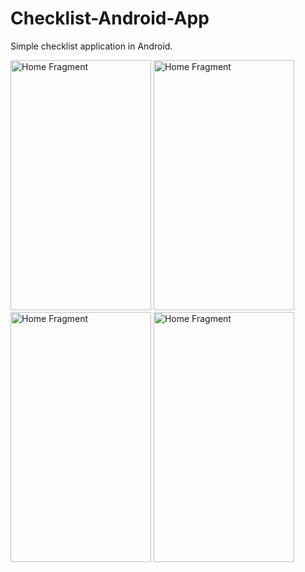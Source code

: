 # Checklist-Android-App
Simple checklist application in Android.

<img 
  src="https://cloud.githubusercontent.com/assets/10732162/14150653/14e1ed70-f678-11e5-9ede-2adaebf8f41c.png" 
  alt="Home Fragment" 
  width = "225px"
  height = "400px"/>
<img 
  src="https://cloud.githubusercontent.com/assets/10732162/14150652/14e1b7b0-f678-11e5-836d-1b08a23c83d9.png" 
  alt="Home Fragment" 
  width = "225px"
  height = "400px"/>
<img 
  src="https://cloud.githubusercontent.com/assets/10732162/14150651/14e0620c-f678-11e5-9334-86ab1648bcf6.png" 
  alt="Home Fragment" 
  width = "225px"
  height = "400px"/>
<img 
  src="https://cloud.githubusercontent.com/assets/10732162/14150650/14e0005a-f678-11e5-8a88-cceb252ab2a2.png" 
  alt="Home Fragment" 
  width = "225px"
  height = "400px"/>
